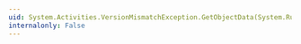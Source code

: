 ```yaml
---
uid: System.Activities.VersionMismatchException.GetObjectData(System.Runtime.Serialization.SerializationInfo,System.Runtime.Serialization.StreamingContext)
internalonly: False
---
```

